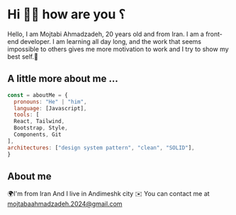 <h1>Hi 🙋‍♂️ how are you ؟</h1>

<p>
  Hello, I am Mojtabi Ahmadzadeh, 20 years old and from Iran. I am a front-end developer. I am learning all day long, and the work that seems impossible to others gives me more motivation to work and I try to show my best self.💪
</p>

<h2>A little more about me ...</h2>

```javascript
const = aboutMe = {
  pronouns: "He" | "him",
  language: [Javascript],
  tools: [
  React, Tailwind,
  Bootstrap, Style,
  Components, Git
],
architectures: ["design system pattern", "clean", "SOLID"],
}
```

<h2>About me</h2>

🌍I'm from Iran And I live in Andimeshk city
✉️ You can contact me at mojtabaahmadzadeh.2024@gmail.com
